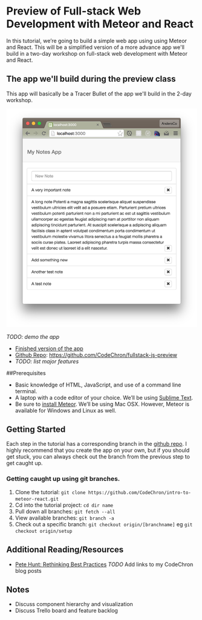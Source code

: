 # Preview of Full-stack Web Development with Meteor and React
In this tutorial, we’re going to build a simple web app using using Meteor and React. This will be a simplified version of a more advance app we'll build in a two-day workshop on full-stack web development with Meteor and React.

## The app we'll build during the preview class

This app will basically be a Tracer Bullet of the app we'll build in the 2-day workshop.

![Finished version of the app](images/finished-app.png)

_TODO: demo the app_

- [Finished version of the app](http://intro-to-meteor-react.meteor.com/)
- [Github Repo](https://github.com/CodeChron/intro-to-meteor-react): https://github.com/CodeChron/fullstack-js-preview
- _TODO: list major features_

##Prerequisites 
- Basic knowledge of HTML, JavaScript, and use of a command line terminal.
- A laptop with a code editor of your choice.  We’ll be using [Sublime Text](http://www.sublimetext.com/3 ).
- Be sure to [install Meteor](https://www.meteor.com/install). We’ll be using Mac OSX. However, Meteor is available for Windows and Linux as well.

## Getting Started
Each step in the tutorial has a corresponding branch in the [github repo](https://github.com/CodeChron/intro-to-meteor-react).  I highly recommend that you create the app on your own, but if you should get stuck, you can always check out the branch from the previous step to get caught up.

### Getting caught up using git branches.
1. Clone the tutorial: ```git clone https://github.com/CodeChron/intro-to-meteor-react.git```
2. Cd into the tutorial project: ```cd dir name```
2. Pull down all branches: ```git fetch --all```
3. View available branches: ```git branch -a```
4. Check out a specific branch: ```git checkout origin/[branchname]``` eg ```git checkout origin/setup```


## Additional Reading/Resources
- [Pete Hunt: Rethinking Best Practices](https://www.youtube.com/watch?v=DgVS-zXgMTk#t=1432)
_TODO_ Add links to my CodeChron blog posts


## Notes
- Discuss component hierarchy and visualization
- Discuss Trello board and feature backlog
